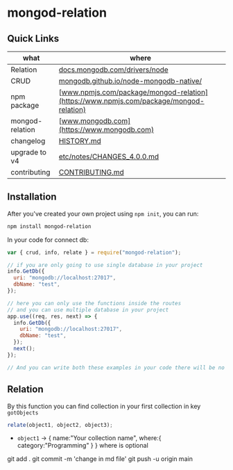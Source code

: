 # mongod-relation

## Quick Links

| what            | where                                                                                                             |
| --------------- | ----------------------------------------------------------------------------------------------------------------- |
| Relation        | [docs.mongodb.com/drivers/node](https://docs.mongodb.com/drivers/node)                                            |
| CRUD            | [mongodb.github.io/node-mongodb-native/](https://mongodb.github.io/node-mongodb-native/)                          |
| npm package     | [www.npmjs.com/package/mongod-relation](https://www.npmjs.com/package/mongod-relation)                            |
| mongod-relation | [www.mongodb.com](https://www.mongodb.com)                                                                        |
| changelog       | [HISTORY.md](https://github.com/mongodb/node-mongodb-native/blob/HEAD/HISTORY.md)                                 |
| upgrade to v4   | [etc/notes/CHANGES_4.0.0.md](https://github.com/mongodb/node-mongodb-native/blob/HEAD/etc/notes/CHANGES_4.0.0.md) |
| contributing    | [CONTRIBUTING.md](https://github.com/mongodb/node-mongodb-native/blob/HEAD/CONTRIBUTING.md)                       |

## Installation

After you've created your own project using `npm init`, you can run:

```bash
npm install mongod-relation
```

In your code for connect db:

```javascript
var { crud, info, relate } = require("mongod-relation");

// if you are only going to use single database in your project
info.GetDb({
  uri: "mongodb://localhost:27017",
  dbName: "test",
});

// here you can only use the functions inside the routes
// and you can use multiple database in your project
app.use((req, res, next) => {
  info.GetDb({
    uri: "mongodb://localhost:27017",
    dbName: "test",
  });
  next();
});

// And you can write both these examples in your code there will be no issue recommend
```

## Relation

By this function you can find collection in your first collection in key `gotObjects`

```javascript
relate(object1, object2, object3);
```

- `object1` -> { name:"Your collection name", where:{ category:"Programming" } } where is optional

git add .
git commit -m 'change in md file'
git push -u origin main
